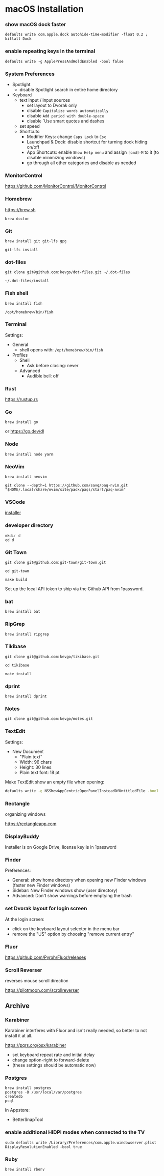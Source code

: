 # macOS Installation

### show macOS dock faster

```
defaults write com.apple.dock autohide-time-modifier -float 0.2 ; killall Dock
```

### enable repeating keys in the terminal

```
defaults write -g ApplePressAndHoldEnabled -bool false
```

### System Preferences

- Spotlight
  - disable Spotlight search in entire home directory
- Keyboard
  - text input / input sources
    - set layout to Dvorak only
    - disable `Capitalize words automatically`
    - disable `Add period with double-space`
    - disable `Use smart quotes and dashes
  - set speed
  - Shortcuts:
    - Modifier Keys: change `Caps Lock` to `Esc`
    - Launchpad & Dock: disable shortcut for turning dock hiding on/off
    - App Shortcuts: enable `Show Help menu` and assign `[cmd]-M` to it (to
      disable minimizing windows)
    - go through all other categories and disable as needed

### MonitorControl

https://github.com/MonitorControl/MonitorControl

### Homebrew

https://brew.sh

```
brew doctor
```

### Git

```
brew install git git-lfs gpg
```

```
git-lfs install
```

### dot-files

```
git clone git@github.com:kevgo/dot-files.git ~/.dot-files
```

```
~/.dot-files/install
```

### Fish shell

```
brew install fish
```

```
/opt/homebrew/bin/fish
```

### Terminal

Settings:

- General
  - shell opens with: `/opt/homebrew/bin/fish`
- Profiles
  - Shell
    - Ask before closing: never
  - Advanced
    - Audible bell: off

### Rust

https://rustup.rs

### Go

```
brew install go
```

or https://go.dev/dl

### Node

```
brew install node yarn
```

### NeoVim

```
brew install neovim
```

```
git clone --depth=1 https://github.com/savq/paq-nvim.git "$HOME/.local/share/nvim/site/pack/paqs/start/paq-nvim"
```

### VSCode

[installer](vscode.md)

### developer directory

```
mkdir d
cd d
```

### Git Town

```
git clone git@github.com:git-town/git-town.git
```

```
cd git-town
```

```
make build
```

Set up the local API token to ship via the Github API from 1password.

### bat

```
brew install bat
```

### RipGrep

```
brew install ripgrep
```

### Tikibase

```
git clone git@github.com:kevgo/tikibase.git
```

```
cd tikibase
```

```
make install
```

### dprint

```
brew install dprint
```

### Notes

```
git clone git@github.com:kevgo/notes.git
```

### TextEdit

Settings:

- New Document
  - "Plain text"
  - Width: 96 chars
  - Height: 30 lines
  - Plain text font: 18 pt

Make TextEdit show an empty file when opening:

```zsh
defaults write -g NSShowAppCentricOpenPanelInsteadOfUntitledFile -bool false
```

### Rectangle

organizing windows

https://rectangleapp.com

### DisplayBuddy

Installer is on Google Drive, license key is in 1password

### Finder

Preferences:

- General: show home directory when opening new Finder windows (faster new
  Finder windows)
- Sidebar: New Finder windows show (user directory)
- Advanced: Don't show warnings before emptying the trash

### set Dvorak layout for login screen

At the login screen:

- click on the keyboard layout selector in the menu bar
- remove the "US" option by choosing "remove current entry"

### Fluor

https://github.com/Pyroh/Fluor/releases

### Scroll Reverser

reverses mouse scroll direction

https://pilotmoon.com/scrollreverser

## Archive

### Karabiner

Karabiner interferes with Fluor and isn't really needed, so better to not
install it at all.

https://pqrs.org/osx/karabiner

- set keyboard repeat rate and initial delay
- change option-right to forward-delete
- (these settings should be automatic now)

### Postgres

```
brew install postgres
postgres -D /usr/local/var/postgres
createdb
psql
```

In Appstore:

- BetterSnapTool

### enable additional HiDPI modes when connected to the TV

```
sudo defaults write /Library/Preferences/com.apple.windowserver.plist DisplayResolutionEnabled -bool true
```

### Ruby

```
brew install rbenv
```
